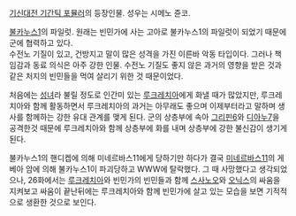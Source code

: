 [기신대전 기간틱 포뮬러](%EA%B8%B0%EC%8B%A0%EB%8C%80%EC%A0%84%20%EA%B8%B0%EA%B0%84%ED%8B%B1%20%ED%8F%AC%EB%AE%AC%EB%9F%AC.md)의 등장인물. 성우는 시메노 쥰코.

[불카누스1](%EB%B6%88%EC%B9%B4%EB%88%84%EC%8A%A41.md)의 파일럿. 원래는 빈민가에 사는 고아로
불카누스1의 파일럿이 되었기 때문에 군에 협력하고 있다.  
수전노 기질이 있고, 건방지고 말이 많은 성격을 가진 이른바 악동 타입이다. 그러나 책임감과 동료 의식은 아주 강한 인물. 수전노 기질도
좋지 않은 과거의 영향을 받은 것과 같은 처지의 빈민들을 먹여 살리기 위한 것 때문이었다.

처음에는 [성녀](%EC%84%B1%EB%85%80.md)라 불릴 정도로 인간미 있는 [루크레치아](%EB%A3%A8%ED%81%AC%EB%A0%88%EC%B9%98%EC%95%84%20%EB%AA%A8%EB%A0%88%ED%8B%B0.md)에게 화낼 때가 많았지만,
루크레치아와 함께 활동하면서 루크레치아의 과거는 아무래도 좋으며 이제부터라고 말하며 생사를 함께하는 강한 유대 관계를 맺게 된다. 군의
상층부에 속아 [그리핀6](%EA%B7%B8%EB%A6%AC%ED%95%806.md)와
[디아누7](%EB%94%94%EC%95%84%EB%88%847.md)을 공격한것 때문에 루크레치아와 함께 상층부에 화를 내며 상층부에
강한 불신감이 생기게된다.

불카누스1의 핸디켑에 의해 미네르바스11에게 당하기만 하다가 결국
[미네르바스11](%EB%AF%B8%EB%84%A4%EB%A5%B4%EB%B0%94%EC%8A%A411.md)의 게베아 암에 의해
불카누스1이 파괴당하고 WWW에 탈락했다. 그 때 사망했다고 생각되었으나, 26화에서는 [루크레치아](%EB%A3%A8%ED%81%AC%EB%A0%88%EC%B9%98%EC%95%84%20%EB%AA%A8%EB%A0%88%ED%8B%B0.md)와 빈민가의 빈민들과 함께
[스사노오](%EC%8A%A4%EC%82%AC%EB%85%B8%EC%98%A4%2013%EC%8B%9D.md)와
[오닉스](10%EC%8B%9D%20%EC%98%A4%EB%8B%89%EC%8A%A4.md)의 싸움을 지켜보고 싸움이 끝난뒤에는
루크레치아와 함께 빈민가에 살고 있는 모습을 보면 기적적으로 생환한 것으로 보인다.

